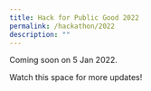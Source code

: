 ```yaml
---
title: Hack for Public Good 2022
permalink: /hackathon/2022
description: ""
---
```

Coming soon on 5 Jan 2022. 

Watch this space for more updates!